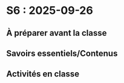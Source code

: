 # S6 : <!-- varexp:begin S6 -->2025-09-26<!-- varexp:end -->

## À préparer avant la classe

## Savoirs essentiels/Contenus

## Activités en classe

